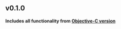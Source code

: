 
## v0.1.0
#### Includes all functionality from [Objective-C version](https://github.com/AndrewBoryk/ABMediaView)
